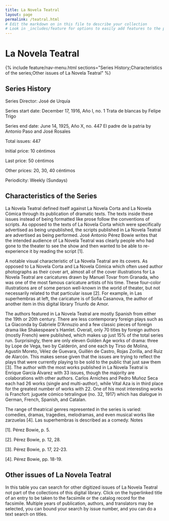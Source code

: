 ```yaml
---
title: La Novela Teatral
layout: page
permalink: /teatral.html
# Edit the markdown on in this file to describe your collection
# Look in _includes/feature for options to easily add features to the page
---
```

# La Novela Teatral
{% include feature/nav-menu.html sections="Series History;Characteristics of the series;Other issues of La Novela Teatral" %}
## Series History
Series Director: José de Urquía

Series start date: December 17, 1916, Año I, no. 1 Trata de blancas by Felipe Trigo

Series end date: June 14, 1925, Año X, no. 447 El padre de la patria by Antonio Paso and José Rosales

Total issues: 447

Initial price: 10 céntimos

Last price: 50 céntimos

Other prices: 20, 30, 40 céntimos

Periodicity: Weekly (Sundays)
## Characteristics of the Series
La Novela Teatral defined itself against La Novela Corta and La Novela Cómica through its publication of dramatic texts. The texts inside these issues instead of being formatted like prose follow the conventions of scripts. As opposed to the texts of La Novela Corta which were specifically advertised as being unpublished, the scripts published in La Novela Teatral are advertised as being performed. José Antonio Pérez Bowie writes that the intended audience of La Novela Teatral was clearly people who had gone to the theater to see the show and then wanted to be able to re-experience it by reading the script [1].

A notable visual characteristic of La Novela Teatral are its covers. As opposed to La Novela Corta and La Novela Cómica which often used author photographs as their cover art, almost all of the cover illustrations for La Novela Teatral are caricatures drawn by Manuel Tovar from Granada, who was one of the most famous caricature artists of his time. These four-color illustrations are of some person well-known in the world of theater, but not necessarily related to that particular issue [2]. For example, in Las superhembras at left, the caricature is of Sofia Casanova, the author of another item in this digital library Triunfo de Amor. 

The authors featured in La Novela Teatral are mostly Spanish from either the 19th or 20th century. There are less contemporary foreign plays such as La Giaconda by Gabriele D'Annuzio and a few classic pieces of foreign drama like Shakespeare's Hamlet. Overall, only 70 titles by foreign authors (mostly French) were published, which makes up just 15% of the total series run. Surprisingly, there are only eleven Golden Age works of drama: three by Lope de Vega, two by Calderón, and one each by Tirso de Molina, Agustín Moreto, Vélez de Guevara, Guillén de Castro, Rojas Zorilla, and Ruiz de Alarcón. This makes sense given that the issues are trying to reflect the plays that were currently playing to be sold to the public that just saw them [3]. The author with the most works published in La Novela Teatral is Enrique García Álvarez with 33 issues, though the majority are colaborations with other authors. Carlos Arniches and Pedro Muñoz Seca each had 26 works (single and multi-author), while Vital Aza is in third place for the greatest number of works with 22. One of his most interesting works is Francfort: juguete cómico tetralingue (no. 32, 1917) which has dialogue in German, French, Spanish, and Catalan.

The range of theatrical genres represented in the series is varied: comedies, dramas, tragedies, melodramas, and even musical works like zarzuelas [4]. Las superhembras is described as a comedy.
Notes

[1]. Pérez Bowie, p. 5.

[2]. Pérez Bowie, p. 12, 28.

[3]. Pérez Bowie, p. 17, 22-23.

[4]. Pérez Bowie, pp. 18-19.
## Other issues of La Novela Teatral
In this table you can search for other digitized issues of La Novela Teatral not part of the collections of this digital library. Click on the hyperlinked title of an entry to be taken to the facsimile or the catalog record for the facsimile. Multiple years of publication, authors, and translators may be selected, you can bound your search by issue number, and you can do a text search on titles.